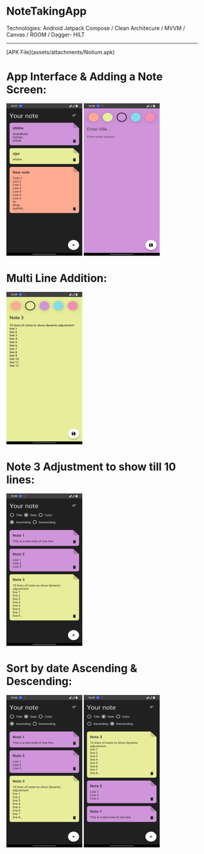 # NoteTakingApp
Technologies: Android Jetpack Compose / Clean Architecure / MVVM / Canvas / ROOM / Dagger- HILT
<hr></hr>
[APK File](assets/attachments/Notium.apk)

<div>
<h1>App Interface & Adding a Note Screen:</h1>
<img src="/assets/attachments/1.jpg" height="400" width="200" alt="App Screen" title="App Screen">
<img src="/assets/attachments/2.jpg" height="400" width="200" alt="App Screen" title="App Screen">
</div>

<div>
<h1>Multi Line Addition:</h1>
<img src="/assets/attachments/3.jpg" height="400" width="200" alt="App Screen" title="App Screen">
</div>

<div>
<h1>Note 3 Adjustment to show till 10 lines:</h1>
<img src="/assets/attachments/5.jpg" height="400" width="200" alt="App Screen" title="App Screen">
</div>

<div>
<h1>Sort by date Ascending & Descending:</h1>
<img src="/assets/attachments/5.jpg" height="400" width="200" alt="App Screen" title="App Screen">
<img src="/assets/attachments/4.jpg" height="400" width="200" alt="App Screen" title="App Screen">
</div>
